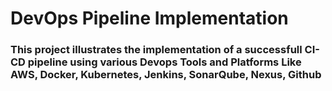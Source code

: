 # DevOps Pipeline Implementation
### This project illustrates the implementation of a successfull CI-CD pipeline using various Devops Tools and Platforms Like AWS, Docker, Kubernetes, Jenkins, SonarQube, Nexus, Github
